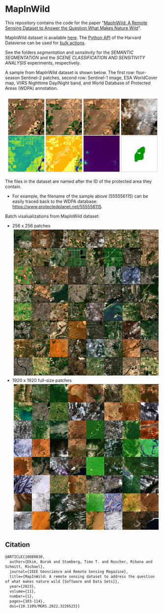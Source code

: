 # MapInWild
This repository contains the code for the paper "[MapInWild: A Remote Sensing Dataset to Answer the Question What Makes Nature Wild](https://ieeexplore.ieee.org/document/10089830)". 

MapInWild dataset is available [here](https://dataverse.harvard.edu/dataverse/mapinwild). The [Python API](https://pydataverse.readthedocs.io/en/latest/user/basic-usage.html#download-and-save-a-dataset-to-disk) of the Harvard Dataverse can be used for [bulk actions](https://guides.dataverse.org/en/5.10.1/api/dataaccess.html). 

See the folders _segmentation_ and _sensitivity_ for the _SEMANTIC SEGMENTATION_ and the _SCENE CLASSIFICATION AND SENSITIVITY ANALYSIS_ experiments, respectively. 

A sample from MapInWild dataset is shown below. The first row: four-season Sentinel-2 patches, second row: Sentinel-1 image, ESA WorldCover map, VIIRS Nighttime Day/Night band, and World Database of Protected Areas (WDPA) annotation.

![alt text](readme_aux/555556115_.png)

The files in the dataset are named after the ID of the protected area they contain. 
- For example, the filename of the sample above (555556115) can be easily traced back to the WDPA database: https://www.protectedplanet.net/555556115.

Batch visalualizations from MapInWild dataset:

- 256 x 256 patches
![alt text](readme_aux/batch_grid_1.png)
- 1920 x 1920 full-size patches 
![alt text](readme_aux/batch_grid_2.png)


Citation
---------------------
```
@ARTICLE{10089830,
  author={Ekim, Burak and Stomberg, Timo T. and Roscher, Ribana and Schmitt, Michael},
  journal={IEEE Geoscience and Remote Sensing Magazine}, 
  title={MapInWild: A remote sensing dataset to address the question of what makes nature wild [Software and Data Sets]}, 
  year={2023},
  volume={11},
  number={1},
  pages={103-114},
  doi={10.1109/MGRS.2022.3226525}}

```
